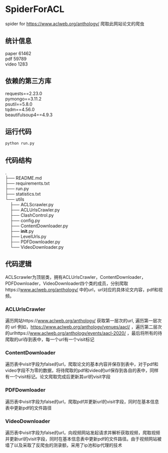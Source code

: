 # SpiderForACL
spider for https://www.aclweb.org/anthology/ 爬取此网站论文的爬虫

## 统计信息
paper 61462  
pdf 59789  
video 1283  

## 依赖的第三方库
requests==2.23.0  
pymongo==3.11.2  
psutil==5.8.0  
tqdm==4.56.0  
beautifulsoup4==4.9.3  

## 运行代码
```python
python run.py
```

## 代码结构
.  
├── README.md  
├── requirements.txt  
├── run.py  
├── statistics.txt  
└── utils  
&nbsp;&nbsp;&nbsp;&nbsp;├── ACLScrawler.py  
&nbsp;&nbsp;&nbsp;&nbsp;├── ACLUrlsCrawler.py  
&nbsp;&nbsp;&nbsp;&nbsp;├── ClashControl.py  
&nbsp;&nbsp;&nbsp;&nbsp;├── config.py  
&nbsp;&nbsp;&nbsp;&nbsp;├── ContentDownloader.py  
&nbsp;&nbsp;&nbsp;&nbsp;├── __init__.py  
&nbsp;&nbsp;&nbsp;&nbsp;├── LevelUrls.py  
&nbsp;&nbsp;&nbsp;&nbsp;├── PDFDownloader.py  
&nbsp;&nbsp;&nbsp;&nbsp;└── VideoDownloader.py  

## 代码逻辑
ACLScrawler为顶层类，拥有ACLUrlsCrawler，ContentDownloader，PDFDownloader，VideoDownloader四个类的成员，分别爬取https://www.aclweb.org/anthology/ 中的url，url对应的具体论文内容，pdf和视频。
### ACLUrlsCrawler
  遍历网站https://www.aclweb.org/anthology/ 获取第一层次的url, 遍历第一层次的 url 例如，https://www.aclweb.org/anthology/venues/aacl/ ，遍历第二层次的urlhttps://www.aclweb.org/anthology/events/aacl-2020/ ，最后将所有的待爬取的url存到表中，每一个url有一个visit标记
### ContentDownloader
  遍历表中visit字段为false的url，爬取论文的基本内容并保存到表中，对于pdf和video字段不为零的数据，将待爬取的pdf和video的url保存到各自的表中，同样有一个visit标记。论文爬取完成后更新其url的visit字段
### PDFDownloader
  遍历表中visit字段为false的url，爬取pdf并更新url的visit字段，同时在基本信息表中更新pdf的文件路径
### VideoDownloader
  遍历表中visit字段为false的url，向视频网站发起请求并解析获取视频，爬取视频并更新url的visit字段，同时在基本信息表中更新pdf的文件路径。由于视频网站被墙了以及采取了反爬虫的测录额，采用了ip池和ip代理的技术


